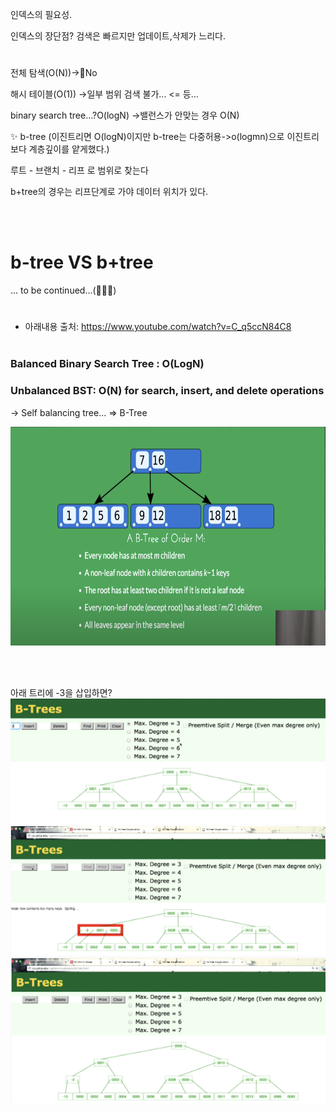 인덱스의 필요성.

인덱스의 장단점?
검색은 빠르지만 업데이트,삭제가 느리다.
#
전체 탐색(O(N))->💩No

해시 테이블(O(1)) ->일부 범위 검색 불가... <= 등...

binary search tree...?O(logN) ->밸런스가 안맞는 경우 O(N)

✨ b-tree (이진트리면 O(logN)이지만 b-tree는 다중허용->o(logmn)으로 이진트리보다 계층깊이를 얕게했다.) 

루트 - 브랜치 - 리프 로 범위로 찾는다

b+tree의 경우는 리프단계로 가야 데이터 위치가 있다.

<br><br>

# b-tree VS b+tree
... to be continued...(🐛🐛🐛)



#
* 아래내용 출처: https://www.youtube.com/watch?v=C_q5ccN84C8
<br><br>
### Balanced Binary Search Tree : O(LogN)
### Unbalanced BST: O(N) for search, insert, and delete operations
-> Self balancing tree... => B-Tree

<img src="./image/b-tree.png" width="550" height="350">

</br></br>

아래 트리에 -3을 삽입하면?
<img src="./image/b-tree-ex1.png">
<img src="./image/b-tree-ex2.png">
<img src="./image/b-tree-ex3.png">

<br><br>